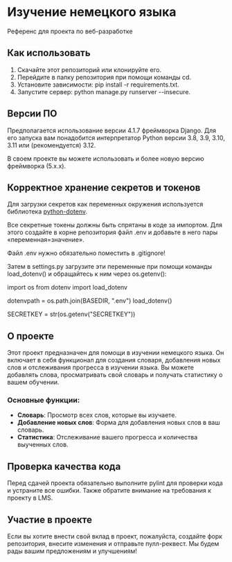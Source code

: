 # Изучение немецкого языка
Референс для проекта по веб-разработке

## Как использовать

1. Скачайте этот репозиторий или клонируйте его.
2. Перейдите в папку репозитория при помощи команды cd.
3. Установите зависимости: pip install -r requirements.txt.
4. Запустите сервер: python manage.py runserver --insecure.

## Версии ПО

Предполагается использование версии 4.1.7 фреймворка Django. Для его запуска вам понадобится интерпретатор Python версии 3.8, 3.9, 3.10, 3.11 или (рекомендуется) 3.12.

В своем проекте вы можете использовать и более новую версию фреймворка (5.x.x).

## Корректное хранение секретов и токенов

Для загрузки секретов как переменных окружения используется библиотека [python-dotenv](https://pypi.org/project/python-dotenv/).

Все секретные токены должны быть спрятаны в коде за импортом. Для этого создайте в корне репозитория файл .env 
и добавьте в него пары «переменная=значение».

Файл .env нужно обязательно поместить в .gitignore!

Затем в settings.py загрузите эти переменные при помощи команды load_dotenv() и обращайтесь к ним через os.getenv():

import os
from dotenv import load_dotenv

dotenvpath = os.path.join(BASEDIR, ".env")
load_dotenv()

SECRETKEY = str(os.getenv("SECRETKEY"))
## О проекте

Этот проект предназначен для помощи в изучении немецкого языка. Он включает в себя функционал для создания словаря, добавления новых слов и отслеживания прогресса в изучении языка. Вы можете добавлять слова, просматривать свой словарь и получать статистику о вашем обучении.

### Основные функции:

- **Словарь**: Просмотр всех слов, которые вы изучаете.
- **Добавление новых слов**: Форма для добавления новых слов в ваш словарь.
- **Статистика**: Отслеживание вашего прогресса и количества выученных слов.

## Проверка качества кода

Перед сдачей проекта обязательно выполните pylint для проверки кода и устраните все ошибки. Также обратите внимание на требования к проекту в LMS.

## Участие в проекте

Если вы хотите внести свой вклад в проект, пожалуйста, создайте форк репозитория, внесите изменения и отправьте пулл-реквест. Мы будем рады вашим предложениям и улучшениям!

